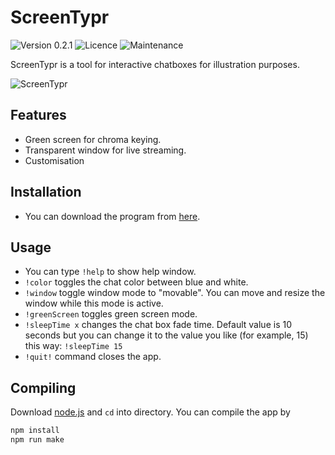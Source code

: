 # ScreenTypr
![Version 0.2.1](https://img.shields.io/badge/version-0.2.1-blue) ![Licence](https://img.shields.io/badge/Licence-MIT-green) ![Maintenance](https://img.shields.io/maintenance/yes/2023)

ScreenTypr is a tool for interactive chatboxes for illustration purposes.

![ScreenTypr](https://i.ibb.co/Y7QHWrt/1.jpg)

## Features
* Green screen for chroma keying.
* Transparent window for live streaming.
* Customisation

## Installation
* You can download the program from [here](https://github.com/yagiziskirik/ScreenTypr/releases).

## Usage
* You can type `!help` to show help window.
* `!color` toggles the chat color between blue and white.
* `!window` toggle window mode to "movable". You can move and resize the window while this mode is active.
* `!greenScreen` toggles green screen mode.
* `!sleepTime x` changes the chat box fade time. Default value is 10 seconds but you can change it to the value you like (for example, 15) this way: `!sleepTime 15`
* `!quit!` command closes the app.

## Compiling
Download [node.js](https://nodejs.org/en/) and `cd` into directory.
You can compile the app by
```sh
npm install
npm run make
```
